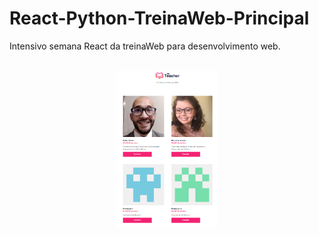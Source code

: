 # React-Python-TreinaWeb-Principal
Intensivo semana React da treinaWeb para desenvolvimento web.

<div  align="center"> 
  <div style="display: inline_block"><br>
    <img align="center" height="250" alt="coding-time" src="Resultado do projeto.png">
